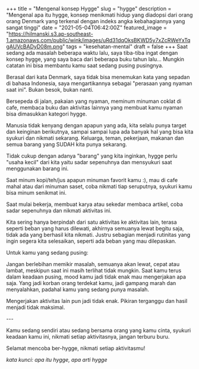 +++
title = "Mengenal konsep Hygge"
slug = "hygge"
description = "Mengenal apa itu hygge, konsep menikmati hidup yang diadopsi dari orang orang Denmark yang terkenal dengan indeks angka kebahagiannya yang sangat tinggi"
date = "2021-05-04T06:42:00Z"
featured_image = "https://hilmanski.s3.ap-southeast-1.amazonaws.com/public/wink/images/uRd31dqOksBKWD5y7xZcRWeYxTqgAUVcBADyD08m.png"
tags = "kesehatan-mental"
draft = false
+++ 
Saat sedang ada masalah beberapa waktu lalu, saya tiba-tiba ingat dengan konsep hygge, yang saya baca dari beberapa buku tahun lalu... Mungkin catatan ini bisa membantu kamu saat sedang pusing pusingnya.

Berasal dari kata Denmark, saya tidak bisa menemukan kata yang sepadan di bahasa Indonesia, saya mengartikannya sebagai "perasaan yang nyaman saat ini". Bukan besok, bukan nanti.

Bersepeda di jalan, pakaian yang nyaman, meminum minuman coklat di cafe, membaca buku dan aktivitas lainnya yang membuat kamu nyaman bisa dimasukkan kategori hygge.

Manusia tidak kenyang dengan apapun yang ada, kita selalu punya target dan keinginan berikutnya, sampai sampai lupa ada banyak hal yang bisa kita syukuri dan nikmati sekarang. Keluarga, teman, pekerjaan, makanan dan semua barang yang SUDAH kita punya sekarang.

Tidak cukup dengan adanya "barang" yang kita inginkan, hygge perlu "usaha kecil" dari kita yaitu sadar sepenuhnya dan mensyukuri saat menggunakan barang ini.

Saat minum kopi/teh/jus apapun minuman favorit kamu :), mau di cafe mahal atau dari minuman saset, coba nikmati tiap seruputnya, syukuri kamu bisa minum senikmat ini.

Saat mulai bekerja, membuat karya atau sekedar membaca artikel, coba sadar sepenuhnya dan nikmati aktivitas ini.

Kita sering hanya berpindah dari satu aktivitas ke aktivitas lain, terasa seperti beban yang harus dilewati, akhirnya semuanya lewat begitu saja, tidak ada yang berhasil kita nikmati. Justru sebagian menjadi rutinitas yang ingin segera kita selesaikan, seperti ada beban yang mau dilepaskan.

Untuk kamu yang sedang pusing:

Jangan berlebihan memikir masalah, semuanya akan lewat, cepat atau lambat, meskipun saat ini masih terlihat tidak mungkin. Saat kamu terus dalam keadaan pusing, mood kamu jadi tidak enak mau mengerjakan apa saja. Yang jadi korban orang terdekat kamu, jadi gampang marah dan menyalahkan, padahal kamu yang sedang punya masalah.

Mengerjakan aktivitas lain pun jadi tidak enak. Pikiran terganggu dan hasil menjadi tidak maksimal.

\-\-\-

Kamu sedang sendiri atau sedang bersama orang yang kamu cinta, syukuri keadaan kamu ini, nikmati setiap aktivitasnya, jangan terburu buru.

Selamat mencoba ber-hygge, nikmati setiap aktivitasmu!

_kata kunci: apa itu hygge, apa arti hygge_